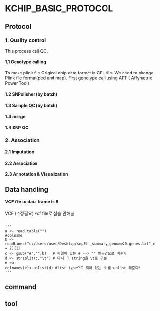 # KCHIP_BASIC_PROTOCOL
## Protocol
### 1. Quality control
This process call QC. 
#### 1.1 Genotype calling
To make plink file
Original chip data format is CEL file. 
We need to change Plink file format(ped and map).
First genotype call using APT ( Affymetrix Power Tool) 
#### 1.2 SNPolisher (by batch)
#### 1.3 Sample QC (by batch)
#### 1.4 merge
#### 1.4 SNP QC
### 2. Association
#### 2.1 Imputation
#### 2.2 Association
#### 2.3 Annotation & Visualization
## Data handling
#### VCF file to data frame in R
VCF (수정필요) vcf file로 실습 안해봄

<pre><code>
'''
a <- read.table("")
#colname
b <- readLines("c:/Users/user/Desktop/snpEff_summary_genome20.genes.txt",n = 2)[2]
c <- gsub("#","",b)   # 파일에 있는 # --> "" 빈공간으로 바꾸기
d <- strsplit(c,"\t") # 다시 그 string을 \t로 구분
e =a
colnames(e)<-unlist(d) #list type으로 되어 있는 d 를 unlist 해준다!
'''
</code></pre>



## command
## tool
